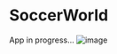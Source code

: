 # SoccerWorld

App in progress...
![image](https://github.com/marcoalonso/SoccerWorld/assets/49013250/d84b935b-d1f0-4f6b-a559-c17267d9afed)
